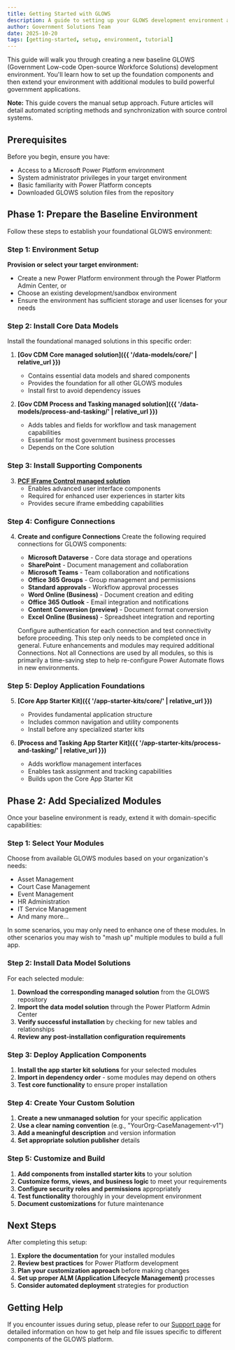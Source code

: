 ```yaml
---
title: Getting Started with GLOWS
description: A guide to setting up your GLOWS development environment and building your first government solution
author: Government Solutions Team
date: 2025-10-20
tags: [getting-started, setup, environment, tutorial]
---
```


This guide will walk you through creating a new baseline GLOWS (Government Low-code Open-source Workforce Solutions) development environment. You'll learn how to set up the foundation components and then extend your environment with additional modules to build powerful government applications.

**Note:** This guide covers the manual setup approach. Future articles will detail automated scripting methods and synchronization with source control systems.

## Prerequisites

Before you begin, ensure you have:

- Access to a Microsoft Power Platform environment
- System administrator privileges in your target environment
- Basic familiarity with Power Platform concepts
- Downloaded GLOWS solution files from the repository

## Phase 1: Prepare the Baseline Environment

Follow these steps to establish your foundational GLOWS environment:

### Step 1: Environment Setup
**Provision or select your target environment:**
- Create a new Power Platform environment through the Power Platform Admin Center, or
- Choose an existing development/sandbox environment
- Ensure the environment has sufficient storage and user licenses for your needs

### Step 2: Install Core Data Models
Install the foundational managed solutions in this specific order:

1. **[Gov CDM Core managed solution]({{ '/data-models/core/' | relative_url }})**
   - Contains essential data models and shared components
   - Provides the foundation for all other GLOWS modules
   - Install first to avoid dependency issues

2. **[Gov CDM Process and Tasking managed solution]({{ '/data-models/process-and-tasking/' | relative_url }})**
   - Adds tables and fields for workflow and task management capabilities
   - Essential for most government business processes
   - Depends on the Core solution

### Step 3: Install Supporting Components
3. **[PCF IFrame Control managed solution](https://github.com/microsoft/gov-apptemplates/tree/main/code-components/iframe-control/releases/v1.0.0.1)**
   - Enables advanced user interface components
   - Required for enhanced user experiences in starter kits
   - Provides secure iframe embedding capabilities

### Step 4: Configure Connections
4. **Create and configure Connections**
   Create the following required connections for GLOWS components:
   - **Microsoft Dataverse** - Core data storage and operations
   - **SharePoint** - Document management and collaboration
   - **Microsoft Teams** - Team collaboration and notifications
   - **Office 365 Groups** - Group management and permissions
   - **Standard approvals** - Workflow approval processes
   - **Word Online (Business)** - Document creation and editing
   - **Office 365 Outlook** - Email integration and notifications
   - **Content Conversion (preview)** - Document format conversion
   - **Excel Online (Business)** - Spreadsheet integration and reporting
   
   Configure authentication for each connection and test connectivity before proceeding. This step only needs to be completed once in general. Future enhancements and modules may required additional Connections. Not all Connections are used by all modules, so this is primarily a time-saving step to help re-configure Power Automate flows in new environments.

### Step 5: Deploy Application Foundations
5. **[Core App Starter Kit]({{ '/app-starter-kits/core/' | relative_url }})**
   - Provides fundamental application structure
   - Includes common navigation and utility components
   - Install before any specialized starter kits

6. **[Process and Tasking App Starter Kit]({{ '/app-starter-kits/process-and-tasking/' | relative_url }})**
   - Adds workflow management interfaces
   - Enables task assignment and tracking capabilities
   - Builds upon the Core App Starter Kit

## Phase 2: Add Specialized Modules

Once your baseline environment is ready, extend it with domain-specific capabilities:

### Step 1: Select Your Modules
Choose from available GLOWS modules based on your organization's needs:
- Asset Management
- Court Case Management  
- Event Management
- HR Administration
- IT Service Management
- And many more...

In some scenarios, you may only need to enhance one of these modules. In other scenarios you may wish to "mash up" multiple modules to build a full app.

### Step 2: Install Data Model Solutions
For each selected module:
1. **Download the corresponding managed solution** from the GLOWS repository
2. **Import the data model solution** through the Power Platform Admin Center
3. **Verify successful installation** by checking for new tables and relationships
4. **Review any post-installation configuration requirements**

### Step 3: Deploy Application Components
1. **Install the app starter kit solutions** for your selected modules
2. **Import in dependency order** - some modules may depend on others
3. **Test core functionality** to ensure proper installation

### Step 4: Create Your Custom Solution
1. **Create a new unmanaged solution** for your specific application
2. **Use a clear naming convention** (e.g., "YourOrg-CaseManagement-v1")
3. **Add a meaningful description** and version information
4. **Set appropriate solution publisher** details

### Step 5: Customize and Build
1. **Add components from installed starter kits** to your solution
2. **Customize forms, views, and business logic** to meet your requirements
3. **Configure security roles and permissions** appropriately
4. **Test functionality** thoroughly in your development environment
5. **Document customizations** for future maintenance

## Next Steps

After completing this setup:

1. **Explore the documentation** for your installed modules
2. **Review best practices** for Power Platform development
3. **Plan your customization approach** before making changes
4. **Set up proper ALM (Application Lifecycle Management)** processes
5. **Consider automated deployment** strategies for production

## Getting Help

If you encounter issues during setup, please refer to our [Support page](../SUPPORT.md) for detailed information on how to get help and file issues specific to different components of the GLOWS platform.
